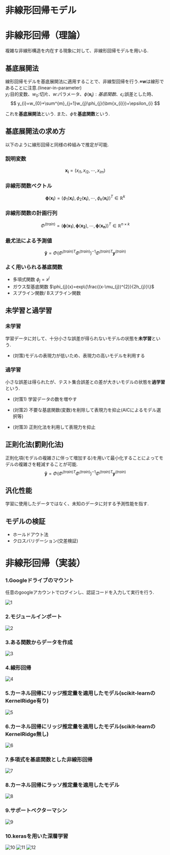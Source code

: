 # 非線形回帰モデル

# 非線形回帰（理論）
複雑な非線形構造を内在する現象に対して、非線形回帰モデルを用いる.
## 基底展開法
線形回帰モデルを基底展開法に適用することで、非線型回帰を行う.※$\bm{w}$は線形であることに注意.(linear-in-parameter)  
$y_{i}$:目的変数、$w_{0}$:切片、$w$:パラメータ、$\phi(\bm{x_{i}}):基底関数、$$\epsilon_{i}$:誤差とした時、
$$
y_{i}=w_{0}+\sum^{m}_{j=1}w_{j}\phi_{j}(\bm{x_{i}})+\epsilon_{i}
$$

これを**基底展開法**という.
また、$\phi$を**基底関数**という.
## 基底展開法の求め方
以下のように線形回帰と同様の枠組みで推定が可能.
### 説明変数
$$
\bm{x_{i}}=(x_{i1},x_{i2},\cdots,x_{im})
$$

### 非線形関数ベクトル
$$
\bm{\phi}(\bm{x_{i}})=(\phi_{1}(\bm{x_{i}}),\phi_{2}(\bm{x_{i}}),\cdots,\phi_{k}(\bm{x_{i}}))^{T}\in \mathbb{R}^{k}
$$

### 非線形関数の計画行列
$$
\Phi^{(train)}=(\bm{\phi}(\bm{x_{1}}),\bm{\phi}(\bm{x_{2}}),\cdots,\bm{\phi}(\bm{x_{n}}))^{T}\in \mathbb{R}^{n\times k}
$$
### 最尤法による予測値
$$
\bm{\hat{y}}=\Phi(\Phi^{(train)T}\Phi^{(train)})^{-1}\Phi^{(train)T}\bm{{y}}^{(train)}
$$

### よく用いられる基底関数
* 多項式関数
$\phi_{j}=x^{j}$
* ガウス型基底関数
$\phi_{j}(x)=exp\{\frac{(x-\mu_{j})^{2}}{2h_{j}}\}$
* スプライン関数/ Bスプライン関数


## 未学習と過学習
### 未学習
学習データに対して、十分小さな誤差が得られないモデルの状態を**未学習**という.
* (対策)モデルの表現力が低いため、表現力の高いモデルを利用する
### 過学習
小さな誤差は得られたが、テスト集合誤差との差が大きいモデルの状態を**過学習**という.

* (対策1) 学習データの数を増やす

* (対策2) 不要な基底関数(変数)を削除して表現力を抑止(AICによるモデル選択等)

* (対策3) 正則化法を利用して表現力を抑止


## 正則化法(罰則化法)
正則化項(モデルの複雑さに伴って増加する)を用いて最小化することによってモデルの複雑さを軽減することが可能.
$$
\bm{\hat{y}}=\Phi(\Phi^{(train)T}\Phi^{(train)})^{-1}\Phi^{(train)T}\bm{{y}}^{(train)}
$$

## 汎化性能
学習に使用したデータではなく、未知のデータに対する予測性能を指す.
## モデルの検証
* ホールドアウト法
* クロスバリデーション(交差検証)

# 非線形回帰（実装）
### 1.Googleドライブのマウント
任意のgoogleアカウントでログインし、認証コードを入力して実行を行う.

![1](images_Machinelearning_2/1.png)

### 2.モジュールインポート
![2](images_Machinelearning_2/2.png)

### 3.ある関数からデータを作成
![3](images_Machinelearning_2/3.png)

### 4.線形回帰
![4](images_Machinelearning_2/4.png)
### 5.カーネル回帰にリッジ推定量を適用したモデル(scikit-learnのKernelRidge有り)
![5](images_Machinelearning_2/5.png)
### 6.カーネル回帰にリッジ推定量を適用したモデル(scikit-learnのKernelRidge無し)
![6](images_Machinelearning_2/6.png)
### 7.多項式を基底関数とした非線形回帰
![7](images_Machinelearning_2/7.png)
### 8.カーネル回帰にラッソ推定量を適用したモデル
![8](images_Machinelearning_2/8.png)
### 9.サポートベクターマシン
![9](images_Machinelearning_2/9.png)
### 10.kerasを用いた深層学習
![10](images_Machinelearning_2/10.png)
![11](images_Machinelearning_2/11.png)
![12](images_Machinelearning_2/12.png)
